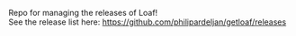 Repo for managing the releases of Loaf! <br>
See the release list here: https://github.com/philipardeljan/getloaf/releases
